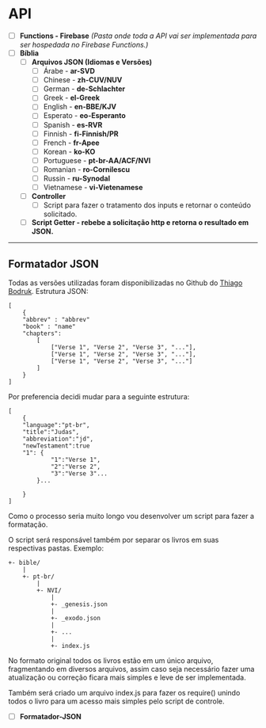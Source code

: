 # API

- [ ] __Functions - Firebase__ _(Pasta onde toda a API vai ser implementada para ser hospedada no Firebase Functions.)_
- [ ] __Bíblia__
    - [ ] __Arquivos JSON (Idiomas e Versões)__
        - [ ] Árabe - __ar-SVD__
        - [ ] Chinese - __zh-CUV/NUV__
        - [ ] German - __de-Schlachter__
        - [ ] Greek - __el-Greek__
        - [ ] English - __en-BBE/KJV__
        - [ ] Esperato - __eo-Esperanto__
        - [ ] Spanish - __es-RVR__
        - [ ] Finnish - __fi-Finnish/PR__
        - [ ] French - __fr-Apee__
        - [ ] Korean - __ko-KO__
        - [ ] Portuguese - __pt-br-AA/ACF/NVI__
        - [ ] Romanian - __ro-Cornilescu__
        - [ ] Russin - __ru-Synodal__
        - [ ] Vietnamese - __vi-Vietenamese__
    - [ ] __Controller__
        - [ ] Script para fazer o tratamento dos inputs e retornar o conteúdo solicitado.
    - [ ] __Script Getter - rebebe a solicitação http e retorna o resultado em JSON.__

---
## Formatador JSON

Todas as versões utilizadas foram disponibilizadas no Github do [Thiago Bodruk](https://github.com/thiagobodruk).
Estrutura JSON:

    [
        {
        "abbrev" : "abbrev"
        "book" : "name"
        "chapters": 
            [
                ["Verse 1", "Verse 2", "Verse 3", "..."],
                ["Verse 1", "Verse 2", "Verse 3", "..."],
                ["Verse 1", "Verse 2", "Verse 3", "..."]
            ]
        }
    ]

Por preferencia decidi mudar para a seguinte estrutura:

    [
        {
        "language":"pt-br",
        "title":"Judas",
        "abbreviation":"jd",
        "newTestament":true 
        "1": {
                "1":"Verse 1",
                "2":"Verse 2",
                "3":"Verse 3"... 
            }...

        }
    ]

Como o processo seria muito longo vou desenvolver um script para fazer a formatação.

O script será responsável também por separar os livros em suas respectivas pastas. Exemplo:

    +- bible/
        |
        +- pt-br/
            |
            +- NVI/
                |
                +- _genesis.json
                |
                +- _exodo.json
                |
                +- ...
                |
                +- index.js

No formato original todos os livros estão em um único arquivo, fragmentando em diversos arquivos, assim caso seja necessário fazer uma atualização ou correção ficara mais simples e leve de ser implementada.

Também será criado um arquivo index.js para fazer os require() unindo todos o livro para um acesso mais simples pelo script de controle.

- [ ] __Formatador-JSON__
